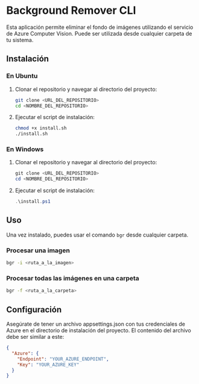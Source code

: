 # Background Remover CLI

Esta aplicación permite eliminar el fondo de imágenes utilizando el servicio de Azure Computer Vision. Puede ser utilizada desde cualquier carpeta de tu sistema.

## Instalación

### En Ubuntu

1. Clonar el repositorio y navegar al directorio del proyecto:

    ```sh
    git clone <URL_DEL_REPOSITORIO>
    cd <NOMBRE_DEL_REPOSITORIO>
    ```

2. Ejecutar el script de instalación:

    ```sh
    chmod +x install.sh
    ./install.sh
    ```

### En Windows

1. Clonar el repositorio y navegar al directorio del proyecto:

    ```powershell
    git clone <URL_DEL_REPOSITORIO>
    cd <NOMBRE_DEL_REPOSITORIO>
    ```

2. Ejecutar el script de instalación:

    ```powershell
    .\install.ps1
    ```

## Uso

Una vez instalado, puedes usar el comando `bgr` desde cualquier carpeta.

### Procesar una imagen

```sh
bgr -i <ruta_a_la_imagen>
```	
### Procesar todas las imágenes en una carpeta
```sh
bgr -f <ruta_a_la_carpeta>
```
## Configuración
Asegúrate de tener un archivo appsettings.json con tus credenciales de Azure en el directorio de instalación del proyecto. El contenido del archivo debe ser similar a este:

```json
{
  "Azure": {
    "Endpoint": "YOUR_AZURE_ENDPOINT",
    "Key": "YOUR_AZURE_KEY"
  }
}
```
